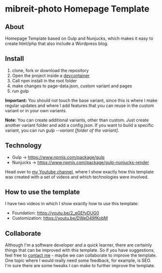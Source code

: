 # mibreit-photo Homepage Template

## About

Homepage Template based on Gulp and Nunjucks, which makes it easy to create html/php that also include a Wordpress blog.

## Install

1. clone, fork or download the repository 
2. Open the project inside a [devcontainer](https://code.visualstudio.com/docs/devcontainers/containers)
3. Call npm install in the root folder
4. make changes to page-data.json, custom variant and pages
5. run gulp

**Important:** You should not touch the base variant, since this is where I make regular updates and where I add features that you can reuse in the custom variant or in your own variants.

**Note:** You can create additional variants, other than custom. Just create another variant folder and add a config.json. If you want to build a specific variant, you can run _gulp --variant [folder of the variant]_. 

## Technology

- Gulp -> https://www.npmjs.com/package/gulp
- Nunjucks -> https://www.npmjs.com/package/gulp-nunjucks-render

Head over to [my Youtube channel](https://www.youtube.com/playlist?list=PL_wra5HCV9SlMXNY8PSbht5fbTmAtCccI), where I show exactly how this template was created with a set of videos and which technologies were involved.

## How to use the template

I have two videos in which I show exactly how to use this template:

- Foundation: https://youtu.be/2_eGEfvDUG0
- Customization: https://youtu.be/DWeD49fKobM

## Collaborate

Although I'm a software developer and a quick learner, there are certainly things that can be improved with this template. So if you have suggestions, feel free to [contact me](https://www.mibreit-photo.com/contact.html?subject=Homepage%20Template%20Github) - maybe we can collaborate to improve the template. One topic where I would really need some feedback, for example, is SEO. I'm sure there are some tweaks I can make to further improve the template.
